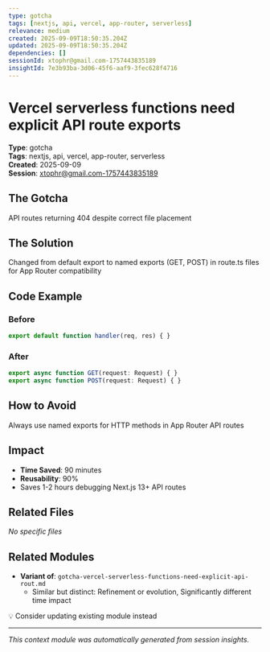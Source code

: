 ```yaml
---
type: gotcha
tags: [nextjs, api, vercel, app-router, serverless]
relevance: medium
created: 2025-09-09T18:50:35.204Z
updated: 2025-09-09T18:50:35.204Z
dependencies: []
sessionId: xtophr@gmail.com-1757443835189
insightId: 7e3b93ba-3d06-45f6-aaf9-3fec628f4716
---
```


# Vercel serverless functions need explicit API route exports

**Type**: gotcha  
**Tags**: nextjs, api, vercel, app-router, serverless  
**Created**: 2025-09-09  
**Session**: xtophr@gmail.com-1757443835189  

## The Gotcha

API routes returning 404 despite correct file placement

## The Solution

Changed from default export to named exports (GET, POST) in route.ts files for App Router compatibility

## Code Example

### Before
```typescript
export default function handler(req, res) { }
```

### After
```typescript
export async function GET(request: Request) { }
export async function POST(request: Request) { }
```


## How to Avoid

Always use named exports for HTTP methods in App Router API routes

## Impact

- **Time Saved**: 90 minutes
- **Reusability**: 90%
- Saves 1-2 hours debugging Next.js 13+ API routes

## Related Files

*No specific files*

## Related Modules

- **Variant of**: `gotcha-vercel-serverless-functions-need-explicit-api-rout.md`
  - Similar but distinct: Refinement or evolution, Significantly different time impact

💡 Consider updating existing module instead

---
*This context module was automatically generated from session insights.*